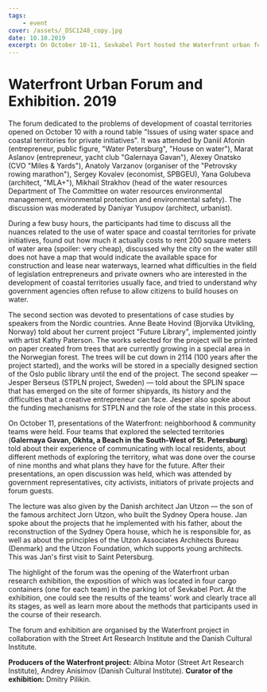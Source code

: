```yaml
---
tags:
    - event
cover: /assets/_DSC1248_copy.jpg
date: 10.10.2019
excerpt: On October 10-11, Sevkabel Port hosted the Waterfront urban forum and the exhibition of the same name
---
```


# Waterfront Urban Forum and Exhibition. 2019

The forum dedicated to the problems of development of coastal territories opened on October 10 with a round table "Issues of using water space and coastal territories for private initiatives". It was attended by Daniil Afonin (entrepreneur, public figure, "Water Petersburg", "House on water"), Marat Aslanov (entrepreneur, yacht club "Galernaya Gavan"), Alexey Onatsko (CVO "Miles & Yards"), Anatoly Varzanov (organiser of the "Petrovsky rowing marathon"), Sergey Kovalev (economist, SPBGEU), Yana Golubeva (architect, "MLA+"), Mikhail Strakhov (head of the water resources Department of The Committee on water resources environmental management, environmental protection and environmental safety). The discussion was moderated by Daniyar Yusupov (architect, urbanist).

During a few busy hours, the participants had time to discuss all the nuances related to the use of water space and coastal territories for private initiatives, found out how much it actually costs to rent 200 square meters of water area (spoiler: very cheap), discussed why the city on the water still does not have a map that would indicate the available space for construction and lease near waterways, learned what difficulties in the field of legislation entrepreneurs and private owners who are interested in the development of coastal territories usually face, and tried to understand why government agencies often refuse to allow citizens to build houses on water.

The second section was devoted to presentations of case studies by speakers from the Nordic countries. Anne Beate Hovind (Bjorvika Utvikling, Norway) told about her current project "Future Library", implemented jointly with artist Kathy Paterson. The works selected for the project will be printed on paper created from trees that are currently growing in a special area in the Norwegian forest. The trees will be cut down in 2114 (100 years after the project started), and the works will be stored in a specially designed section of the Oslo public library until the end of the project. The second speaker —Jesper Berseus (STPLN project, Sweden) — told about the SPLIN space that has emerged on the site of former shipyards, its history and the difficulties that a creative entrepreneur can face. Jesper also spoke about the funding mechanisms for STPLN and the role of the state in this process.

On October 11, presentations of the Waterfront: neighborhood & community teams were held. Four teams that explored the selected territories (**Galernaya Gavan, Okhta, a Beach in the South-West of St. Petersburg**) told about their experience of communicating with local residents, about different methods of exploring the territory, what was done over the course of nine months and what plans they have for the future. After their presentations, an open discussion was held, which was attended by government representatives, city activists, initiators of private projects and forum guests.

The lecture was also given by the Danish architect Jan Utzon — the son of the famous architect Jorn Utzon, who built the Sydney Opera house. Jan spoke about the projects that he implemented with his father, about the reconstruction of the Sydney Opera house, which he is responsible for, as well as about the principles of the Utzon Associates Architects Bureau (Denmark) and the Utzon Foundation, which supports young architects. This was Jan's first visit to Saint Petersburg.

The highlight of the forum was the opening of the Waterfront urban research exhibition, the exposition of which was located in four cargo containers (one for each team) in the parking lot of Sevkabel Port. At the exhibition, one could see the results of the teams' work and clearly trace all its stages, as well as learn more about the methods that participants used in the course of their research.

The forum and exhibition are organised by the Waterfront project in collaboration with the Street Art Research Institute and the Danish Cultural Institute.

**Producers of the Waterfront project:** Albina Motor (Street Art Research Institute), Andrey Anisimov (Danish Cultural Institute).
**Curator of the exhibition:** Dmitry Pilikin.

